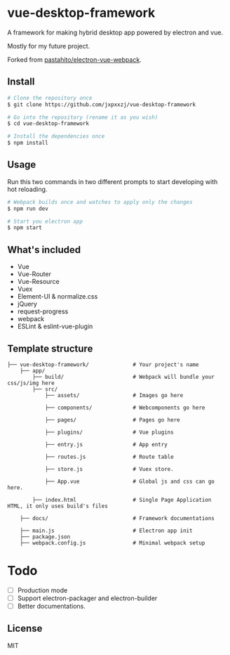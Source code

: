 # vue-desktop-framework
A framework for making hybrid desktop app powered by electron and vue.

Mostly for my future project.

Forked from [pastahito/electron-vue-webpack](https://github.com/pastahito/electron-vue-webpack).

## Install
``` bash
# Clone the repository once
$ git clone https://github.com/jxpxxzj/vue-desktop-framework

# Go into the repository (rename it as you wish)
$ cd vue-desktop-framework

# Install the dependencies once
$ npm install
```

## Usage
Run this two commands in two different prompts to start developing with hot reloading.
``` bash
# Webpack builds once and watches to apply only the changes
$ npm run dev

# Start you electron app
$ npm start
```

## What's included
- Vue 
- Vue-Router
- Vue-Resource
- Vuex
- Element-UI & normalize.css
- jQuery
- request-progress
- webpack
- ESLint & eslint-vue-plugin

## Template structure
```
├── vue-desktop-framework/              # Your project's name
    ├── app/
        ├── build/                      # Webpack will bundle your css/js/img here
        ├── src/
            ├── assets/                 # Images go here

            ├── components/             # Webcomponents go here

            ├── pages/                  # Pages go here

            ├── plugins/                # Vue plugins

            ├── entry.js                # App entry

            ├── routes.js               # Route table

            ├── store.js                # Vuex store.

            ├── App.vue                 # Global js and css can go here.

        ├── index.html                  # Single Page Application HTML, it only uses build's files

    ├── docs/                           # Framework documentations

    ├── main.js                         # Electron app init
    ├── package.json
    ├── webpack.config.js               # Minimal webpack setup
```

# Todo
- [ ] Production mode
- [ ] Support electron-packager and electron-builder
- [ ] Better documentations.

## License
MIT
